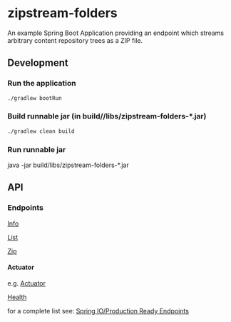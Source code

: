# zipstream-folders

An example Spring Boot Application providing an endpoint which streams arbitrary content repository trees as a ZIP file.

## Development

### Run the application
```bash
./gradlew bootRun
```

### Build runnable jar (in build//libs/zipstream-folders-*.jar)
```bash
./gradlew clean build
```

### Run runnable jar
java -jar build/libs/zipstream-folders-*.jar

## API

### Endpoints

[Info](http://localhost:8080/info)

[List](http://localhost:8080/list)

[Zip](http://localhost:8080/zip)

#### Actuator
e.g.
[Actuator](http://localhost:8080/actuator)

[Health](http://localhost:8080/actuator/health)

for a complete list see: 
[Spring IO/Production Ready Endpoints](https://docs.spring.io/spring-boot/docs/current/reference/html/production-ready-endpoints.html)
